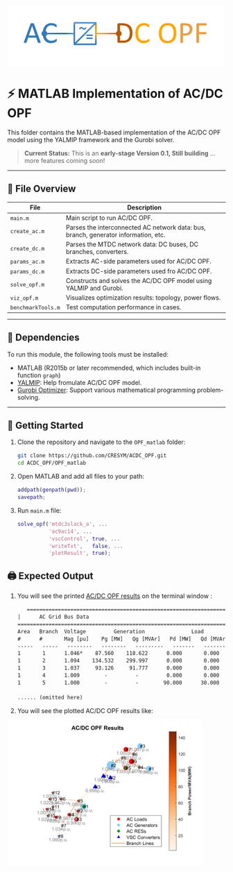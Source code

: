 <p align="left">
  <img src="assets\OPF_matlab.png" alt="Logo" width="500">
</p>   

# ⚡ MATLAB Implementation of AC/DC OPF

This folder contains the MATLAB-based implementation of the AC/DC OPF model using the YALMIP framework and the Gurobi solver.

> **Current Status:** This is an **early-stage Version 0.1, Still building** ... more features coming soon!

---

## 📁 File Overview

| File | Description |
|------|-------------|
| `main.m` | Main script to run AC/DC OPF. |
| `create_ac.m` | Parses the interconnected AC network data: bus, branch, generator information, etc. |
| `create_dc.m` | Parses the MTDC network data: DC buses, DC branches, converters. |
| `params_ac.m` | Extracts AC-side parameters used for AC/DC OPF. |
| `params_dc.m` | Extracts DC-side parameters used fro AC/DC OPF. |
| `solve_opf.m` | Constructs and solves the AC/DC OPF model using YALMIP and Gurobi. |
| `viz_opf.m` | Visualizes optimization results: topology, power flows. |
| `benchmarkTools.m` | Test computation performance in cases. |

---

## 🔧 Dependencies

To run this module, the following tools must be installed:

- MATLAB (R2015b or later recommended, which includes built-in function `graph`)
- [YALMIP](https://yalmip.github.io/): Help fromulate AC/DC OPF model.   
- [Gurobi Optimizer](https://www.gurobi.com/): Support various mathematical programming problem-solving.

---

## 🚀 Getting Started

1. Clone the repository and navigate to the `OPF_matlab` folder:

    ```bash
    git clone https://github.com/CRESYM/ACDC_OPF.git
    cd ACDC_OPF/OPF_matlab
    ```

2. Open MATLAB and add all files to your path:

    ```matlab
    addpath(genpath(pwd));   
    savepath;
    ```

3. Run `main.m` file:

    ```matlab
    solve_opf('mtdc3slack_a', ...   
              'ac9ac14', ...
              'vscControl', true, ...
              'writeTxt',   false, ...
              'plotResult', true);
    ```

## 🖨️  Expected Output

1. You will see the printed [AC/DC OPF results](assets/opf_results_matlab.txt) on the terminal window :

     ```txt
        ===============================================================================================
    |      AC Grid Bus Data                                                                       |
    ===============================================================================================
    Area   Branch  Voltage         Generation               Load                    RES
    #      #       Mag [pu]    Pg [MW]   Qg [MVAr]   Pd [MW]   Qd [MVAr]   Pres [MW]  Qres [MVAr] 
    -----   -----   --------   --------   ---------   -------   ---------   ---------  ----------- 
    1       1      1.046*    87.560    118.622      0.000       0.000        -           -
    1       2      1.094    134.532    299.997      0.000       0.000        -           -
    1       3      1.037     93.126     91.777      0.000       0.000        -           -
    1       4      1.009        -         -         0.000       0.000        -           -
    1       5      1.000        -         -        90.000      30.000     40.000       -8.082
    
    ...... (omitted here)

2. You will see the plotted AC/DC OPF results like:

  <p align="left">
  <img src="assets\viz_MATLAB.png" alt="Logo" width="450">
  </p>  
    
